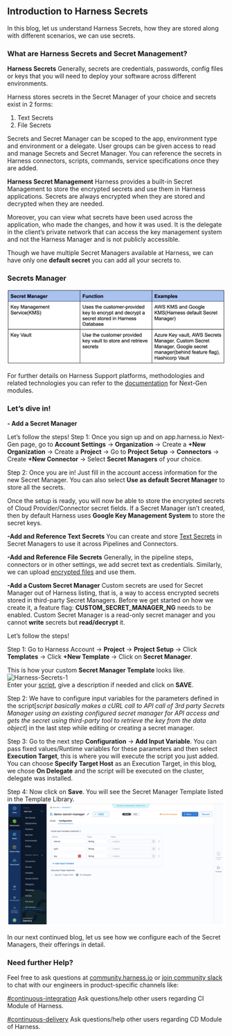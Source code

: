﻿## Introduction to Harness Secrets

In this blog, let us understand Harness Secrets, how they are stored along with different scenarios, we can use secrets. 

### What are Harness Secrets and Secret Management?

**Harness Secrets**
Generally, secrets are credentials, passwords, config files or keys that you will need to deploy your software across different environments.

Harness stores secrets in the Secret Manager of your choice and secrets exist in 2 forms:
1. Text Secrets
2. File Secrets
 
Secrets and Secret Manager can be scoped to the app, environment type and environment or a delegate. User groups can be given access to read and manage Secrets and Secret Manager. You can reference the secrets in Harness connectors, scripts, commands, service specifications once they are added.

**Harness Secret Management**
Harness provides a built-in Secret Management to store the encrypted secrets and use them in Harness applications. Secrets are always encrypted when they are stored and decrypted when they are needed.

Moreover, you can view what secrets have been used across the application, who made the changes, and how it was used. It is the delegate in the client’s private network that can access the key management system and not the Harness Manager and is not publicly accessible.

Though we have multiple Secret Managers available at Harness, we can have only one **default secret** you can add all your secrets to.
 
### Secrets Manager
![Harness-Secrets-Table](./secrets-1.png)

For further details on Harness Support platforms, methodologies and related technologies you can refer to the [documentation](https://docs.harness.io/article/1e536z41av-supported-platforms-and-technologies#sd_ks_installed_with_the_delegate) for Next-Gen modules.
 
### Let’s dive in!

**- Add a Secret Manager**

Let’s follow the steps!
Step 1: Once you sign up and on app.harness.io Next-Gen page, go to **Account Settings** -> **Organization** -> Create a **+New Organization** -> Create a **Project** -> Go to **Project Setup** -> **Connectors** -> Create **+New Connector** -> Select **Secret Managers** of your choice.

Step 2: Once you are in! Just fill in the account access information for the new Secret Manager. You can also select **Use as default Secret Manager** to store all the secrets.

Once the setup is ready, you will now be able to store the encrypted secrets of Cloud Provider/Connector secret fields. If a Secret Manager isn’t created, then by default Harness uses **Google Key Management System** to store the secret keys.

**-Add and Reference Text Secrets**
You can create and store [Text Secrets](https://docs.harness.io/article/osfw70e59c-add-use-text-secrets) in Secret Managers to use it across Pipelines and Connectors.

**-Add and Reference File Secrets**
Generally, in the pipeline steps, connectors or in other settings, we add secret text as credentials. Similarly, we can upload [encrypted files](https://docs.harness.io/article/77tfo7vtea-add-file-secrets) and use them.

**-Add a Custom Secret Manager**
Custom secrets are used for Secret Manager out of Harness listing, that is, a way to access encrypted secrets stored in third-party Secret Managers. Before we get started on how we create it, a feature flag: **CUSTOM_SECRET_MANAGER_NG** needs to be enabled. Custom Secret Manager is a read-only secret manager and you cannot **write** secrets but **read/decrypt** it. 

Let’s follow the steps!

Step 1: Go to Harness Account -> **Project** -> **Project Setup** -> Click **Templates** -> Click **+New Template** -> Click on **Secret Manager**.

This is how your custom **Secret Manager Template** looks like.
![Harness-Secrets-1](./secrets-2.png)  
Enter your [script](https://docs.harness.io/article/n41cqkjrla-create-a-secret-manager-template), give a description if needed and click on **SAVE**.

Step 2: We have to configure input variables for the parameters defined in the script[*script basically makes a cURL call to API call of 3rd party Secrets Manager using an existing configured secret manager for API access and gets the secret using third-party tool to retrieve the key from the data object*] in the last step while editing or creating a secret manager.

Step 3: Go to the next step **Configuration** -> **Add Input Variable**. You can pass fixed values/Runtime variables for these parameters and then select **Execution Target**, this is where you will execute the script you just added. You can choose **Specify Target Host** as an Execution Target, in this blog, we chose **On Delegate** and the script will be executed on the cluster, delegate was installed.

Step 4: Now click on **Save**. You will see the Secret Manager Template listed in the Template Library.
![Harness-Secrets-2](./secrets-3.png)

In our next continued blog, let us see how we configure each of the Secret Managers, their offerings in detail.

### Need further Help?

Feel free to ask questions at [community.harness.io](https://community.harness.io/c/harness/7) or [join community slack](https://join.slack.com/t/harnesscommunity/shared_invite/zt-y4hdqh7p-RVuEQyIl5Hcx4Ck8VCvzBw) to chat with our engineers in product-specific channels like:

[#continuous-integration](https://join.slack.com/t/harnesscommunity/shared_invite/zt-y4hdqh7p-RVuEQyIl5Hcx4Ck8VCvzBw) Ask questions/help other users regarding CI Module of Harness.

[#continuous-delivery](https://join.slack.com/t/harnesscommunity/shared_invite/zt-y4hdqh7p-RVuEQyIl5Hcx4Ck8VCvzBw) Ask questions/help other users regarding CD Module of Harness.